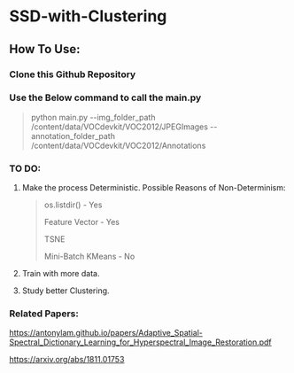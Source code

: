 # SSD-with-Clustering

## How To Use:

### Clone this Github Repository

### Use the Below command to call the main.py 

> python main.py --img_folder_path /content/data/VOCdevkit/VOC2012/JPEGImages --annotation_folder_path /content/data/VOCdevkit/VOC2012/Annotations 
> 

### TO DO:
1) Make the process Deterministic.
   Possible Reasons of Non-Determinism:
   > os.listdir() - Yes
   > 
   > Feature Vector - Yes
   > 
   > TSNE
   > 
   > Mini-Batch KMeans - No

2) Train with more data.

3) Study better Clustering.

### Related Papers:

https://antonylam.github.io/papers/Adaptive_Spatial-Spectral_Dictionary_Learning_for_Hyperspectral_Image_Restoration.pdf

https://arxiv.org/abs/1811.01753
